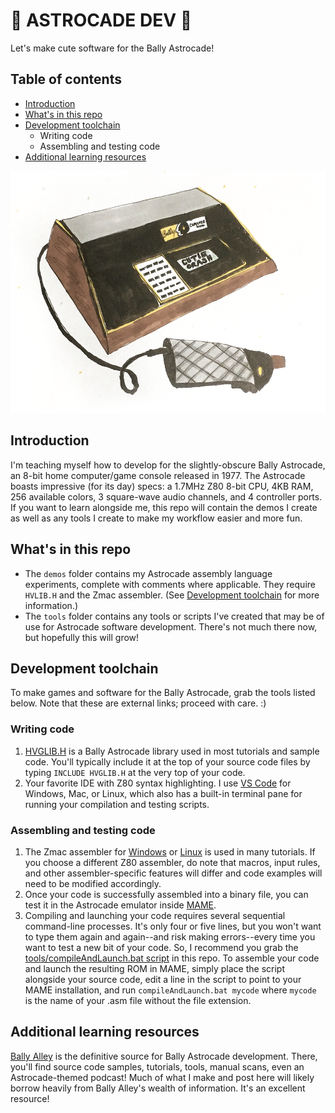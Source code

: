 # 🍄 ASTROCADE DEV 🍄

Let's make cute software for the Bally Astrocade!

## Table of contents
- [Introduction](#introduction)
- [What's in this repo](#whats-in-this-repo)
- [Development toolchain](#development-toolchain)
    - Writing code
    - Assembling and testing code
- [Additional learning resources](#additional-learning-resources)

![Sketch depicting Bally Astrocade](bally.png)

## Introduction
I'm teaching myself how to develop for the slightly-obscure Bally Astrocade, an 8-bit home computer/game console released in 1977. The Astrocade boasts impressive (for its day) specs: a 1.7MHz Z80 8-bit CPU, 4KB RAM, 256 available colors, 3 square-wave audio channels, and 4 controller ports. If you want to learn alongside me, this repo will contain the demos I create as well as any tools I create to make my workflow easier and more fun. 

## What's in this repo
- The `demos` folder contains my Astrocade assembly language experiments, complete with comments where applicable. They require `HVLIB.H` and the Zmac assembler. (See [Development toolchain](#development-toolchain) for more information.)
- The `tools` folder contains any tools or scripts I've created that may be of use for Astrocade software development. There's not much there now, but hopefully this will grow!

## Development toolchain
To make games and software for the Bally Astrocade, grab the tools listed below. Note that these are external links; proceed with care. :)

### Writing code
1. [HVGLIB.H](http://www.ballyalley.com/ml/ml_tools/HVGLIB.zip) is a Bally Astrocade library used in most tutorials and sample code. You'll typically include it at the top of your source code files by typing `INCLUDE HVGLIB.H` at the very top of your code.
2. Your favorite IDE with Z80 syntax highlighting. I use [VS Code](http://code.visualstudio.com) for Windows, Mac, or Linux, which also has a built-in terminal pane for running your compilation and testing scripts.

### Assembling and testing code
1. The Zmac assembler for [Windows](http://www.ballyalley.com/ml/ml_tools/Zmac13_win32.zip) or [Linux](http://www.ballyalley.com/ml/ml_tools/zmac-linux.zip) is used in many tutorials. If you choose a different Z80 assembler, do note that macros, input rules, and other assembler-specific features will differ and code examples will need to be modified accordingly.
2. Once your code is successfully assembled into a binary file, you can test it in the Astrocade emulator inside [MAME](https://github.com/mamedev/mame/releases).
3. Compiling and launching your code requires several sequential command-line processes. It's only four or five lines, but you won't want to type them again and again--and risk making errors--every time you want to test a new bit of your code. So, I recommend you grab the [tools/compileAndLaunch.bat script](https://github.com/hxlnt/astrocade-dev/blob/master/tools/compileAndLaunch.bat) in this repo. To assemble your code and launch the resulting ROM in MAME, simply place the script alongside your source code, edit a line in the script to point to your MAME installation, and run `compileAndLaunch.bat mycode` where `mycode` is the name of your .asm file without the file extension.

## Additional learning resources
[Bally Alley](http://www.ballyalley.com/) is the definitive source for Bally Astrocade development. There, you'll find source code samples, tutorials, tools, manual scans, even an Astrocade-themed podcast! Much of what I make and post here will likely borrow heavily from Bally Alley's wealth of information. It's an excellent resource!
